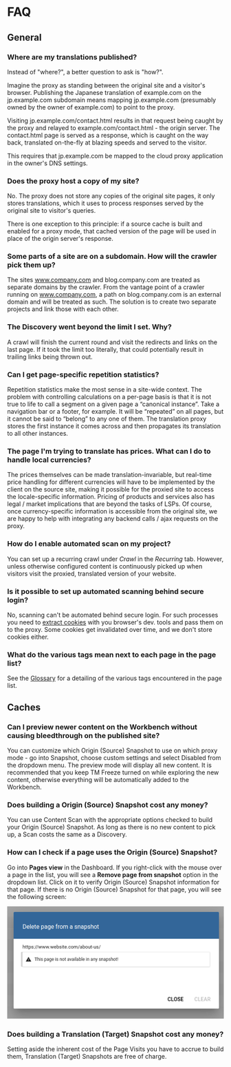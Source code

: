 # FAQ

## General

### **Where are my translations published?**

Instead of "where?", a better question to ask is "how?".

Imagine the proxy as standing between the original site and a visitor's browser. Publishing the Japanese translation of example.com on the jp.example.com subdomain means mapping jp.example.com (presumably owned by the owner of example.com) to point to the proxy. 

Visiting jp.example.com/contact.html results in that request being caught by the proxy and relayed to example.com/contact.html - the origin server.  The contact.html page is served as a response, which is caught on the way back, translated on-the-fly at blazing speeds and served to the visitor. 

This requires that jp.example.com be mapped to the cloud proxy application in the owner's DNS settings.

### **Does the proxy host a copy of my site?**

No. The proxy does not store any copies of the original site pages, it only stores translations, which it uses to process responses served by the original site to visitor's queries.

There is one exception to this principle: if a source cache is built and enabled for a proxy mode, that cached version of the page will be used in place of the origin server's response.

### **Some parts of a site are on a subdomain. How will the crawler pick them up?**

The sites www.company.com and blog.company.com are treated as separate domains by the crawler. From the vantage point of a crawler running on www.company.com, a path on blog.company.com is an external domain and will be treated as such. The solution is to create two separate projects and link those with each other.

### **The Discovery went beyond the limit I set. Why?**

A crawl will finish the current round and visit the redirects and links on the last page. If it took the limit too literally, that could potentially result in trailing links being thrown out.

### **Can I get page-specific repetition statistics?**

Repetition statistics make the most sense in a site-wide context. The problem with controlling calculations on a per-page basis is that it is not true to life to call a segment on a given page a “canonical instance”. Take a navigation bar or a footer, for example. It will be “repeated” on all pages, but it cannot be said to “belong” to any one of them. The translation proxy stores the first instance it comes across and then propagates its translation to all other instances.

### **The page I'm trying to translate has prices. What can I do to handle local currencies?**

The prices themselves can be made translation-invariable, but real-time price handling for different currencies will have to be implemented by the client on the source site, making it possible for the proxied site to access the locale-specific information. Pricing of products and services also has legal / market implications that are beyond the tasks of LSPs. Of course, once currency-specific information is accessible from the original site, we are happy to help with integrating any backend calls / ajax requests on the proxy.

### **How do I enable automated scan on my project?**

You can set up a recurring crawl under *Crawl* in the *Recurring* tab. However, unless otherwise configured content is continuously picked up when visitors visit the proxied, translated version of your website.

### **Is it possible to set up automated scanning behind secure login?**

No, scanning can't be automated behind secure login. For such processes you need to [extract cookies](./../troubleshooting/issues/secure_login.html) with you browser's dev. tools and pass them on to the proxy. Some cookies get invalidated over time, and we don't store cookies either.

### **What do the various tags mean next to each page in the page list?**

See the [Glossary](./../glossary/glossary.html) for a detailing of the various tags encountered in the page list.

## Caches

### **Can I preview newer content on the Workbench without causing bleedthrough on the published site?**

You can customize which Origin (Source) Snapshot to use on which proxy mode - go into Snapshot, choose custom settings and select Disabled from the dropdown menu. The preview mode will display all new content. It is recommended that you keep TM Freeze turned on while exploring the new content, otherwise everything will be automatically added to the Workbench.

### **Does building a Origin (Source) Snapshot cost any money?**

You can use Content Scan with the appropriate options checked to build your Origin (Source) Snapshot. As long as there is no new content to pick up, a Scan costs the same as a Discovery.

### **How can I check if a page uses the Origin (Source) Snapshot?**

Go into **Pages view** in the Dashboard. If you right-click with the mouse over a page in the list, you will see a **Remove page from snapshot** option in the dropdown list. Click on it to verify Origin (Source) Snapshot information for that page. If there is no Origin (Source) Snapshot for that page, you will see the following screen:

![Cache Does Not Exist For Page](/img/dashboard2/no_origin_snapshot_for_page.png)

### **Does building a Translation (Target) Snapshot cost any money?**

Setting aside the inherent cost of the Page Visits you have to accrue to build them, Translation (Target) Snapshots are free of charge.
